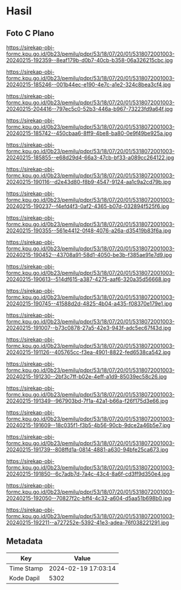 # Hasil

## Foto C Plano

https://sirekap-obj-formc.kpu.go.id/0b23/pemilu/pdpr/53/18/07/20/01/5318072001003-20240215-192359--8eaf179b-d0b7-40cb-b358-06a326215cbc.jpg

https://sirekap-obj-formc.kpu.go.id/0b23/pemilu/pdpr/53/18/07/20/01/5318072001003-20240215-185246--001b44ec-e190-4e7c-a1e2-324c8bea3cf4.jpg

https://sirekap-obj-formc.kpu.go.id/0b23/pemilu/pdpr/53/18/07/20/01/5318072001003-20240215-204416--797ec5c0-52b3-446a-b967-73223fd9a64f.jpg

https://sirekap-obj-formc.kpu.go.id/0b23/pemilu/pdpr/53/18/07/20/01/5318072001003-20240215-185742--450cbaa6-8ff9-4be8-ba80-0e9f49be925a.jpg

https://sirekap-obj-formc.kpu.go.id/0b23/pemilu/pdpr/53/18/07/20/01/5318072001003-20240215-185855--e68d29d4-66a3-47cb-bf33-a089cc264122.jpg

https://sirekap-obj-formc.kpu.go.id/0b23/pemilu/pdpr/53/18/07/20/01/5318072001003-20240215-190116--d2e43d80-f8b9-4547-9124-aa1c9a2cd79b.jpg

https://sirekap-obj-formc.kpu.go.id/0b23/pemilu/pdpr/53/18/07/20/01/5318072001003-20240215-190237--f4efd4f3-0af2-4365-b07d-032894f525f6.jpg

https://sirekap-obj-formc.kpu.go.id/0b23/pemilu/pdpr/53/18/07/20/01/5318072001003-20240215-190355--561e4412-0f48-4076-a26a-d35419b83f6a.jpg

https://sirekap-obj-formc.kpu.go.id/0b23/pemilu/pdpr/53/18/07/20/01/5318072001003-20240215-190452--43708a91-58d1-4050-be3b-f385ae91e7d9.jpg

https://sirekap-obj-formc.kpu.go.id/0b23/pemilu/pdpr/53/18/07/20/01/5318072001003-20240215-190613--514df615-a387-4275-aaf6-320a35d56668.jpg

https://sirekap-obj-formc.kpu.go.id/0b23/pemilu/pdpr/53/18/07/20/01/5318072001003-20240215-190745--41588d2d-4825-4b04-a435-f08370e179e1.jpg

https://sirekap-obj-formc.kpu.go.id/0b23/pemilu/pdpr/53/18/07/20/01/5318072001003-20240215-191007--b73c0878-27a5-42e3-943f-adc5ec67f43d.jpg

https://sirekap-obj-formc.kpu.go.id/0b23/pemilu/pdpr/53/18/07/20/01/5318072001003-20240215-191126--405765cc-f3ea-4901-8822-fed6538ca542.jpg

https://sirekap-obj-formc.kpu.go.id/0b23/pemilu/pdpr/53/18/07/20/01/5318072001003-20240215-191230--2bf3c7ff-b02e-4eff-a1d9-85039ec58c26.jpg

https://sirekap-obj-formc.kpu.go.id/0b23/pemilu/pdpr/53/18/07/20/01/5318072001003-20240215-191349--967903bd-7f1a-42a1-b66a-f26f175d3e66.jpg

https://sirekap-obj-formc.kpu.go.id/0b23/pemilu/pdpr/53/18/07/20/01/5318072001003-20240215-191609--18c035f1-f3b5-4b56-90cb-9dce2a46b5e7.jpg

https://sirekap-obj-formc.kpu.go.id/0b23/pemilu/pdpr/53/18/07/20/01/5318072001003-20240215-191739--808ffd1a-0814-4881-a630-94bfe25ca673.jpg

https://sirekap-obj-formc.kpu.go.id/0b23/pemilu/pdpr/53/18/07/20/01/5318072001003-20240215-191850--6c7adb7d-7a4c-43c4-8a6f-cd3ff9d350e4.jpg

https://sirekap-obj-formc.kpu.go.id/0b23/pemilu/pdpr/53/18/07/20/01/5318072001003-20240215-192050--70827f2c-bff4-4c32-a604-d5aa51b698b0.jpg

https://sirekap-obj-formc.kpu.go.id/0b23/pemilu/pdpr/53/18/07/20/01/5318072001003-20240215-192211--a727252e-5392-41e3-adea-76f038221291.jpg


## Metadata

| Key        | Value               |
| ---------- | ------------------- |
| Time Stamp | 2024-02-19 17:03:14 |
| Kode Dapil | 5302                |



